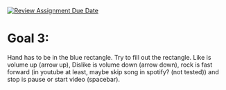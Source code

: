 [![Review Assignment Due Date](https://classroom.github.com/assets/deadline-readme-button-24ddc0f5d75046c5622901739e7c5dd533143b0c8e959d652212380cedb1ea36.svg)](https://classroom.github.com/a/P2j0joSQ)

# Goal 3:
Hand has to be in the blue rectangle. Try to fill out the rectangle. Like is volume up (arrow up), Dislike is volume down (arrow down), rock is fast forward (in youtube at least, maybe skip song in spotify? (not tested)) and stop is pause or start video (spacebar).
